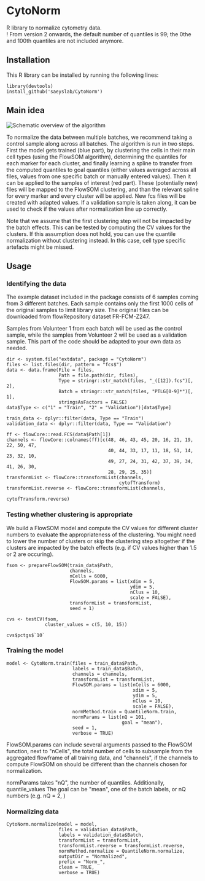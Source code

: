 # CytoNorm
R library to normalize cytometry data.  
! From version 2 onwards, the default number of quantiles is 99; the 0the and 100th quantiles are not included anymore.

## Installation

This R library can be installed by running the following lines:

```{r}
library(devtools)
install_github('saeyslab/CytoNorm')
```

## Main idea
![Schematic overview of the algorithm](man/figures/algorithm_overview.PNG)

To normalize the data between multiple batches, we recommend taking a control sample along across all batches.
The algorithm is run in two steps. First the model gets trained (blue part), by clustering the cells in their main cell types (using the FlowSOM algorithm), determining the quantiles for each marker for each cluster, and finally learning a spline to transfer from the computed quantiles to goal quantiles (either values averaged across all files, values from one specific batch or manually entered values). Then it can be applied to the samples of interest (red part). These (potentially new) files will be mapped to the FlowSOM clustering, and than the relevant spline for every marker and every cluster will be applied. New fcs files will be created with adapted values. If a validation sample is taken along, it can be used to check if the values after normalization line up correctly.

Note that we assume that the first clustering step will not be impacted by the batch effects. This can be tested by computing the CV values for the clusters. If this assumption does not hold, you can use the quantile normalization without clustering instead. In this case, cell type specific artefacts might be missed.

## Usage

### Identifying the data

The example dataset included in the package consists of 6 samples coming from 3 different batches. Each sample contains only the first 1000 cells of the original samples to limit library size. The original files can be downloaded from flowRepository dataset FR-FCM-Z247.

Samples from Volunteer 1 from each batch will be used as the control sample, while the samples from Volunteer 2 will be used as a validation sample. This part of the code should be adapted to your own data as needed.

```{r}
dir <- system.file("extdata", package = "CytoNorm")
files <- list.files(dir, pattern = "fcs$")
data <- data.frame(File = files,
                   Path = file.path(dir, files),
                   Type = stringr::str_match(files, "_([12]).fcs")[, 2],
                   Batch = stringr::str_match(files, "PTLG[0-9]*")[, 1],
                   stringsAsFactors = FALSE)
data$Type <- c("1" = "Train", "2" = "Validation")[data$Type]

train_data <- dplyr::filter(data, Type == "Train")
validation_data <- dplyr::filter(data, Type == "Validation")

ff <- flowCore::read.FCS(data$Path[1])
channels <- flowCore::colnames(ff)[c(48, 46, 43, 45, 20, 16, 21, 19, 22, 50, 47,
                                     40, 44, 33, 17, 11, 18, 51, 14, 23, 32, 10,
                                     49, 27, 24, 31, 42, 37, 39, 34, 41, 26, 30, 
                                     28, 29, 25, 35)]
transformList <- flowCore::transformList(channels,
                                         cytofTransform)
transformList.reverse <- flowCore::transformList(channels,
                                                 cytofTransform.reverse)
```

### Testing whether clustering is appropriate

We build a FlowSOM model and compute the CV values for different cluster numbers to evaluate the appropriateness of the clustering. You might need to lower the number of clusters or skip the clustering step altogether if the clusters are impacted by the batch effects (e.g. if CV values higher than 1.5 or 2 are occuring).

```{r}
fsom <- prepareFlowSOM(train_data$Path,
                       channels,
                       nCells = 6000,
                       FlowSOM.params = list(xdim = 5,
                                             ydim = 5,
                                             nClus = 10,
                                             scale = FALSE),
                       transformList = transformList,
                       seed = 1)
                       
cvs <- testCV(fsom,
              cluster_values = c(5, 10, 15)) 
              
cvs$pctgs$`10`
```

### Training the model

```{r}
model <- CytoNorm.train(files = train_data$Path,
                        labels = train_data$Batch,
                        channels = channels,
                        transformList = transformList,
                        FlowSOM.params = list(nCells = 6000, 
                                              xdim = 5,
                                              ydim = 5,
                                              nClus = 10,
                                              scale = FALSE),
                        normMethod.train = QuantileNorm.train,
                        normParams = list(nQ = 101,
                                          goal = "mean"),
                        seed = 1,
                        verbose = TRUE)
```

FlowSOM.params can include several arguments passed to the FlowSOM function, next to "nCells", the total number of cells to subsample from the aggregated flowframe of all training data, and "channels", if the channels to compute FlowSOM on should be different than the channels chosen for normalization.

normParams takes "nQ", the number of quantiles. Additionally, quantile_values
The goal can be "mean", one of the batch labels, or nQ numbers (e.g. nQ = 2, )

### Normalizing data

```{r}
CytoNorm.normalize(model = model,
                   files = validation_data$Path,
                   labels = validation_data$Batch,
                   transformList = transformList,
                   transformList.reverse = transformList.reverse,
                   normMethod.normalize = QuantileNorm.normalize,
                   outputDir = "Normalized",
                   prefix = "Norm_",
                   clean = TRUE,
                   verbose = TRUE)
```

